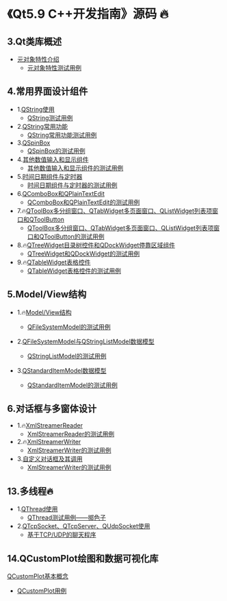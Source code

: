 # 《Qt5.9 C++开发指南》源码 🔥

## 3.Qt类库概述

- [元对象特性介绍](./samp3_1/README.md)<br>
    - [元对象特性测试用例](./samp3_1)<br>

## 4.常用界面设计组件

- 1.[QString使用](./samp4_1/README.md)<br>
    - [QString测试用例](./samp4_1)<br>
- 2.[QString常用功能](./samp4_2/README.md)<br>
    - [QString常用功能测试用例](./samp4_2)<br>
- 3.[QSpinBox](./samp4_3/README.md)<br>
    - [QSpinBox的测试用例](./samp4_3)<br>
- 4.[其他数值输入和显示组件](./samp4_4/README.md)<br>
    - [其他数值输入和显示组件的测试用例](./samp4_4)<br>
- 5.[时间日期组件与定时器](./samp4_5/README.md)<br>
    - [时间日期组件与定时器的测试用例](./samp4_5)<br>
- 6.[QComboBox和QPlainTextEdit](./samp4_6/README.md)<br>
    - [QComboBox和QPlainTextEdit的测试用例](./samp4_6)<br>
- 7.🔥[QToolBox多分组窗口、QTabWidget多页面窗口、QListWidget列表项窗口和QToolButton](./samp4_7/README.md)<br>
    - [QToolBox多分组窗口、QTabWidget多页面窗口、QListWidget列表项窗口和QToolButton的测试用例](./samp4_7)<br>
- 8.🔥[QTreeWidget目录树控件和QDockWidget停靠区域组件](./samp4_8/README.md)<br>
    - [QTreeWidget和QDockWidget的测试用例](./samp4_8)<br>
- 9.🔥[QTableWidget表格控件](./samp4_9/README.md)<br>
    - [QTableWidget表格控件的测试用例](./samp4_9)<br>

## 5.Model/View结构

- 1.🔥[Model/View结构](./samp5_1/README.md)<br>
  - [QFileSystemModel的测试用例](./samp5_1)<br>
- 2.[QFileSystemModel与QStringListModel数据模型](./samp5_2/README.md)<br>
  - [QStringListModel的测试用例](./samp5_2)<br>

- 3.[QStandardItemModel数据模型](./samp5_3/README.md)<br>
  - [QStandardItemModel的测试用例](./samp5_3)<br>

## 6.对话框与多窗体设计

- 1.🔥[XmlStreamerReader](./XmlStreamerReader/README.md)<br>
  - [XmlStreamerReader的测试用例](./XmlStreamerReader)<br>
- 2.🔥[XmlStreamerWriter](./XmlStreamerWriter/README.md)<br>
  - [XmlStreamerWriter的测试用例](./XmlStreamerWriter)<br>
- 3.[自定义对话框及其调用](./samp6_2/README.md)<br>
  - [XmlStreamerWriter的测试用例](./samp6_2)<br>

## 13.多线程🔥

- 1.[QThread使用](./samp13_1/README.md)<br>
    - [QThread测试用例——掷色子](./samp13_1)<br>
- 2.[QTcpSocket、QTcpServer、QUdpSocket使用](./samp13_chat/README.md)<br>
    - [基于TCP/UDP的聊天程序](./samp13_chat)<br>

## 14.QCustomPlot绘图和数据可视化库

[QCustomPlot基本概念](./QCustomPlotExample/README.md)<br>

- [QCustomPlot用例](./QCustomPlotExample)<br>

